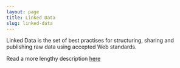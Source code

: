 ```yaml
---
layout: page
title: Linked Data
slug: linked-data
---
```


Linked Data is the set of best practises for structuring, sharing and publishing raw data using accepted Web standards.

Read a more lengthy description [here](/linked-data "What is Linked Data?")

